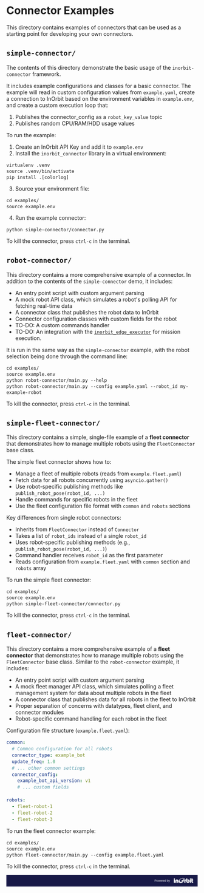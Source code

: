 # Connector Examples

This directory contains examples of connectors that can be used as a starting point for developing your own connectors.

## `simple-connector/`

The contents of this directory demonstrate the basic usage of the `inorbit-connector` framework. 

It includes example configurations and classes for a basic connector. The example will read in custom
configuration values from `example.yaml`, create a connection to InOrbit based on the environment variables in
`example.env`, and create a custom execution loop that:

1) Publishes the connector_config as a `robot_key_value` topic
2) Publishes random CPU/RAM/HDD usage values

To run the example:

1) Create an InOrbit API Key and add it to `example.env`
2) Install the `inorbit_connector` library in a virtual environment:

```shell
virtualenv .venv
source .venv/bin/activate
pip install .[colorlog]
```

3) Source your environment file:

```shell
cd examples/
source example.env
```

4) Run the example connector:

```shell
python simple-connector/connector.py
```

To kill the connector, press `ctrl-c` in the terminal.

## `robot-connector/`

This directory contains a more comprehensive example of a connector. In addition to the contents of the `simple-connector` demo, it includes:

+ An entry point script with custom argument parsing
+ A mock robot API class, which simulates a robot's polling API for fetching real-time data
+ A connector class that publishes the robot data to InOrbit
+ Connector configuration classes with custom fields for the robot
+ TO-DO: A custom commands handler
+ TO-DO: An integration with the [`inorbit_edge_executor`](https://pypi.org/project/inorbit-edge-executor/) for mission execution.

It is run in the same way as the `simple-connector` example, with the robot selection being done through the command line:

```shell
cd examples/
source example.env
python robot-connector/main.py --help
python robot-connector/main.py --config example.yaml --robot_id my-example-robot
```

To kill the connector, press `ctrl-c` in the terminal.


## `simple-fleet-connector/`

This directory contains a simple, single-file example of a **fleet connector** that demonstrates how to manage multiple robots using the `FleetConnector` base class.

The simple fleet connector shows how to:

+ Manage a fleet of multiple robots (reads from `example.fleet.yaml`)
+ Fetch data for all robots concurrently using `asyncio.gather()`
+ Use robot-specific publishing methods like `publish_robot_pose(robot_id, ...)`
+ Handle commands for specific robots in the fleet
+ Use the fleet configuration file format with `common` and `robots` sections

Key differences from single robot connectors:
- Inherits from `FleetConnector` instead of `Connector`
- Takes a list of `robot_ids` instead of a single `robot_id`
- Uses robot-specific publishing methods (e.g., `publish_robot_pose(robot_id, ...)`)
- Command handler receives `robot_id` as the first parameter
- Reads configuration from `example.fleet.yaml` with `common` section and `robots` array

To run the simple fleet connector:

```shell
cd examples/
source example.env
python simple-fleet-connector/connector.py
```

To kill the connector, press `ctrl-c` in the terminal.


## `fleet-connector/`

This directory contains a more comprehensive example of a **fleet connector** that demonstrates how to manage multiple robots using the `FleetConnector` base class. Similar to the `robot-connector` example, it includes:

+ An entry point script with custom argument parsing
+ A mock fleet manager API class, which simulates polling a fleet management system for data about multiple robots in the fleet
+ A connector class that publishes data for all robots in the fleet to InOrbit
+ Proper separation of concerns with datatypes, fleet client, and connector modules
+ Robot-specific command handling for each robot in the fleet

Configuration file structure (`example.fleet.yaml`):
```yaml
common:
  # Common configuration for all robots
  connector_type: example_bot
  update_freq: 1.0
  # ... other common settings
  connector_config:
    example_bot_api_version: v1
    # ... custom fields

robots:
  - fleet-robot-1
  - fleet-robot-2
  - fleet-robot-3
```

To run the fleet connector example:

```shell
cd examples/
source example.env
python fleet-connector/main.py --config example.fleet.yaml
```

To kill the connector, press `ctrl-c` in the terminal.

![Powered by InOrbit](../assets/inorbit_github_footer.png)
